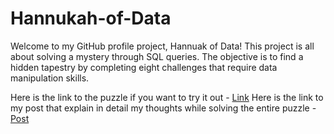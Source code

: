 # Hannukah-of-Data
Welcome to my GitHub profile project, Hannuak of Data! This project is all about solving a mystery through SQL queries. The objective is to find a hidden tapestry by completing eight challenges that require data manipulation skills.

Here is the link to the puzzle if you want to try it out - [Link](https://hanukkah.bluebird.sh/about/) 
Here is the link to my post that explain in detail my thoughts while solving the entire puzzle - [Post]()
